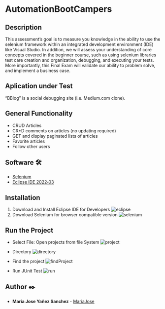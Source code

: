 # AutomationBootCampers
## Description 
This assessment’s goal is to measure you knowledge in the ability to use the selenium framework within an integrated development environment (IDE) like Visual Studio. In addition, we will assess your understanding of core concepts covered in the beginner course, such as using selenium libraries test care creation and organization, debugging, and executing your tests. More importantly, this Final Exam will validate our ability to problem solve, and implement a business case. 

## Aplication under Test 
“BBlog” is a social debugging site (i.e. Medium.com clone).

## General Functionality
- CRUD Articles
- CR*D comments on articles (no updating required)
- GET and display paginated lists of articles
- Favorite articles
- Follow other users

## Software 🛠️
- [Selenium](https://www.selenium.dev/downloads/) 
- [Eclipse IDE 2022‑03](https://www.eclipse.org/downloads/)  

## Installation

1. Download and Install Eclipse IDE for Developers
![eclipse](https://user-images.githubusercontent.com/71457771/169944235-8906ec42-53de-47cb-a69c-92a455ebe9a0.png)
2. Download Selenium for browser compatible version
![selenium](https://user-images.githubusercontent.com/71457771/169944272-e75e996b-626b-44c0-ad33-1082b676f12a.png)

## Run the Project

- Select File: Open projects from file System
![project](https://user-images.githubusercontent.com/71457771/169944329-8c16cab7-537d-4a0f-a161-73301648645a.png)

- Directory 
![directory](https://user-images.githubusercontent.com/71457771/169944393-5ce7ad43-2052-4f19-b340-9d5c43f21548.png)

- Find the project
![findProject](https://user-images.githubusercontent.com/71457771/169944477-7334cc80-82fe-4da1-b215-26a5fb4ad23d.png)

- Run JUnit Test
![run](https://user-images.githubusercontent.com/71457771/169944528-a03538b9-ebcd-466c-a1b7-3dd53cb0b1a8.png)

## Author ✒️

* **Maria Jose Yañez Sanchez** - [MariaJose](https://github.com/MajoYanez)





